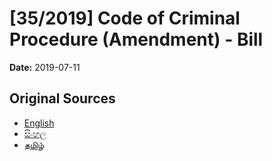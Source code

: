 # [35/2019] Code of Criminal Procedure (Amendment) - Bill

**Date:** 2019-07-11

## Original Sources

- [English](https://documents.gov.lk/view/bills/2019/7/35-2019_E.pdf)
- [සිංහල](https://documents.gov.lk/view/bills/2019/7/35-2019_S.pdf)
- [தமிழ்](https://documents.gov.lk/view/bills/2019/7/35-2019_T.pdf)
